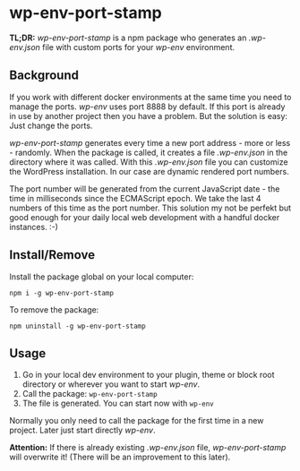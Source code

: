 # wp-env-port-stamp

**TL;DR:** *wp-env-port-stamp* is a npm package who generates an *.wp-env.json* file with custom ports for your *wp-env* environment.

## Background

If you work with different docker environments at the same time you need to manage the ports. *wp-env* uses port 8888 by default. If this port is already in use by another project then you have a problem. But the solution is easy: Just change the ports. 

*wp-env-port-stamp* generates every time a new port address - more or less - randomly. When the package is called, it creates a file *.wp-env.json* in the directory where it was called. With this *.wp-env.json* file you can customize the WordPress installation. In our case are dynamic rendered port numbers.

The port number will be generated from the current JavaScript date - the time in milliseconds since the ECMAScript epoch. We take the last 4 numbers of this time as the port number. This solution my not be perfekt but good enough for your daily local web development with a handful docker instances. :-)

## Install/Remove

Install the package global on your local computer:

```
npm i -g wp-env-port-stamp
```

To remove the package:

```
npm uninstall -g wp-env-port-stamp
```

## Usage

1. Go in your local dev environment to your plugin, theme or block root directory or wherever you want to start *wp-env*.
2. Call the package: `wp-env-port-stamp`
3. The file is generated. You can start now with `wp-env`

Normally you only need to call the package for the first time in a new project. Later just start directly *wp-env*.

**Attention:** If there is already existing *.wp-env.json* file, *wp-env-port-stamp* will overwrite it! (There will be an improvement to this later).
